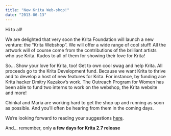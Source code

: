```yaml
---
title: "New Krita Web-shop!"
date: "2013-06-13"
---
```


Hi to all!

We are delighted that very soon the Krita Foundation will launch a new venture: the “Krita Webshop”. We will offer a wide range of cool stuff! All the artwork will of course come from the contributions of the brilliant artists who use Krita. Kudos to all of them for showing their love for Krita!

So... Show your love for Krita, too! Get to own cool swag and help Krita. All proceeds go to the Krita Development fund. Because we want Krita to thrive and to develop a host of new features for Krita. For instance, by funding ace Krita hacker Dmitry Kazakov’s work. The Outreach Program for Women has been able to fund two interns to work on the webshop, the Krita website and more!

Chinkal and Maria are working hard to get the shop up and running as soon as possible. And you’ll often be hearing from them in the coming days.

We’re looking forward to reading your suggestions [here](http://forum.kde.org/viewtopic.php?f=137&t=111407).

And... remember, only **a few days for Krita 2.7 release**![![](images/cropped-icon-krita-sketch2.png)](http://kritawebshopblog.files.wordpress.com/2013/04/cropped-icon-krita-sketch2.png)
